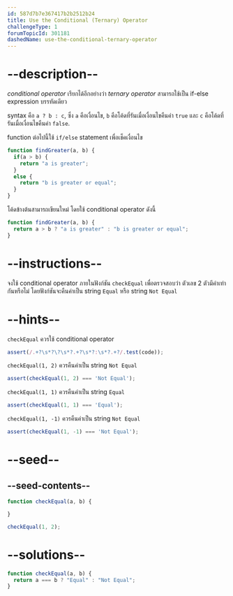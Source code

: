 ```yaml
---
id: 587d7b7e367417b2b2512b24
title: Use the Conditional (Ternary) Operator
challengeType: 1
forumTopicId: 301181
dashedName: use-the-conditional-ternary-operator
---
```


# --description--

<dfn>conditional operator</dfn> เรียกได้อีกอย่างว่า <dfn>ternary operator</dfn> สามารถใช้เป็น if-else expression บรรทัดเดียว

syntax คือ `a ? b : c`, ซึ่ง `a` คือเงื่อนไข, `b` คือโค้ดที่รันเมื่อเงื่อนไขคืนค่า `true` และ `c` คือโค้ดที่รันเมื่อเงื่อนไขคืนค่า `false`.

function ต่อไปนี้ใช้ `if/else` statement เพื่อเช็คเงื่อนไข

```js
function findGreater(a, b) {
  if(a > b) {
    return "a is greater";
  }
  else {
    return "b is greater or equal";
  }
}
```

โค้ดข้างต้นสามารถเขียนใหม่ โดยใช้ conditional operator ดังนี้

```js
function findGreater(a, b) {
  return a > b ? "a is greater" : "b is greater or equal";
}
```

# --instructions--

จงใช้ conditional operator ภายในฟังก์ชัน `checkEqual` เพื่อตรวจสอบว่า ตัวเลข 2 ตัวมีค่าเท่ากันหรือไม่ โดยฟังก์ชันจะคืนค่าเป็น string `Equal` หรือ string `Not Equal`

# --hints--

`checkEqual` ควรใช้ conditional operator

```js
assert(/.+?\s*?\?\s*?.+?\s*?:\s*?.+?/.test(code));
```

`checkEqual(1, 2)` ควรคืนค่าเป็น string `Not Equal`

```js
assert(checkEqual(1, 2) === 'Not Equal');
```

`checkEqual(1, 1)` ควรคืนค่าเป็น string `Equal`

```js
assert(checkEqual(1, 1) === 'Equal');
```

`checkEqual(1, -1)` ควรคืนค่าเป็น string `Not Equal`

```js
assert(checkEqual(1, -1) === 'Not Equal');
```

# --seed--

## --seed-contents--

```js
function checkEqual(a, b) {

}

checkEqual(1, 2);
```

# --solutions--

```js
function checkEqual(a, b) {
  return a === b ? "Equal" : "Not Equal";
}
```
